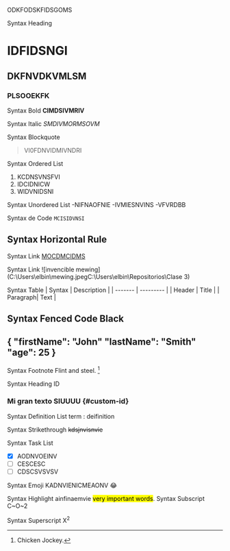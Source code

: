 
ODKFODSKFIDSGOMS 

Syntax Heading
# IDFIDSNGI
## DKFNVDKVMLSM
### PLSOOEKFK

Syntax Bold
**CIMDSIVMRIV**

Syntax Italic 
*SMDIVMORMSOVM*

Syntax Blockquote
> VI0FDNVIDMIVNDRI

Syntax Ordered List
1. KCDNSVNSFVI
2. IDCIDNICW
3. WIDVNIDSNI

Syntax Unordered List
-NIFNAOFNIE
-IVMIESNVINS
-VFVRDBB

Syntax de Code
`MCISIDVNSI`

Syntax Horizontal Rule
 ---

Syntax Link
 [MOCDMCIDMS](www.google.com)

Syntax Link
 ![invencible mewing](C:\Users\elbin\mewing.jpegC:\Users\elbin\Repositorios\Clase 3)

Syntax Table
| Syntax | Description |
| ------- | --------- |
| Header | Title | 
| Paragraph| Text |

Syntax Fenced Code Black 
---
{
    "firstName": "John"
    "lastName": "Smith"
    "age": 25
    }
---

Syntax Footnote
Flint and steel. [^1]

[^1]: Chicken Jockey.

Syntax Heading ID 
### Mi gran texto SIUUUU {#custom-id}

Syntax Definition List 
term
: deifinition

Syntax Strikethrough
~~kdsjnvisnvie~~

Syntax Task List 
- [x] AODNVOEINV
- [ ] CESCESC
- [ ] CDSCSVSVSV

Syntax Emoji
KADNVIENICMEAONV :joy:

Syntax Highlight
ainfinaemvie <mark>very important words</mark>.
Syntax Subscript C~O~2

Syntax Superscript 
X<sup>2</sup>
